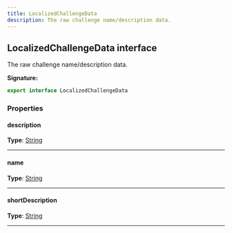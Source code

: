 ```yaml
---
title: LocalizedChallengeData
description: The raw challenge name/description data.
---
```


## LocalizedChallengeData interface

The raw challenge name/description data.

**Signature:**

```ts
export interface LocalizedChallengeData 
```

### Properties

#### description



**Type**: [String](https://developer.mozilla.org/en-US/docs/Web/JavaScript/Reference/Global_Objects/String)

---

#### name



**Type**: [String](https://developer.mozilla.org/en-US/docs/Web/JavaScript/Reference/Global_Objects/String)

---

#### shortDescription



**Type**: [String](https://developer.mozilla.org/en-US/docs/Web/JavaScript/Reference/Global_Objects/String)

---

